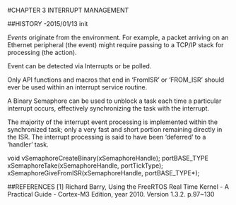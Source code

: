 #CHAPTER 3 INTERRUPT MANAGEMENT

##HISTORY
-2015/01/13    init

_Events_ originate from the environment. For example, a packet arriving on an Ethernet peripheral (the event) might require
passing to a TCP/IP stack for processing (the action).

Event can be detected via Interrupts or be polled.

Only API functions and macros that end in ‘FromISR’ or ‘FROM_ISR’ should ever be used within an interrupt service routine.



A Binary Semaphore can be used to unblock a task each time a particular interrupt occurs, effectively synchronizing the task with the interrupt.

The majority of the interrupt event processing is implemented within the synchronized task; only a very fast and short portion remaining directly in the ISR. The interrupt processing is said to have been ‘deferred’ to a ‘handler’ task.


void vSemaphoreCreateBinary(xSemaphoreHandle);
portBASE_TYPE xSemaphoreTake(xSemaphoreHandle, portTickType);
xSemaphoreGiveFromISR(xSemaphoreHandle, portBASE_TYPE*);

##REFERENCES
[1] Richard Barry, Using the FreeRTOS Real Time Kernel - A Practical Guide - Cortex-M3 Edition, year 2010. Version 1.3.2. p.97~130
